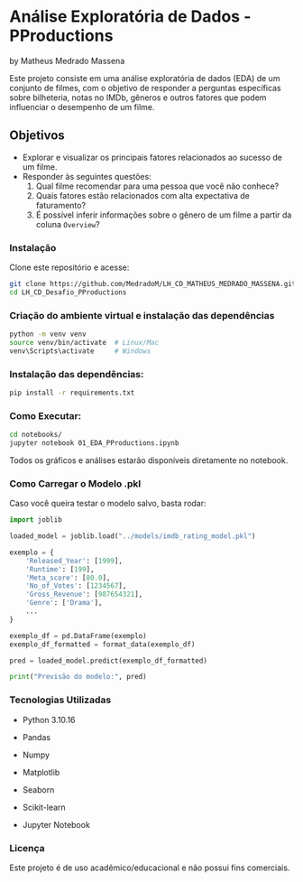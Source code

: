 # Análise Exploratória de Dados - PProductions

by Matheus Medrado Massena

Este projeto consiste em uma análise exploratória de dados (EDA) de um conjunto de filmes, com o objetivo de responder a perguntas específicas sobre bilheteria, notas no IMDb, gêneros e outros fatores que podem influenciar o desempenho de um filme.

## Objetivos

- Explorar e visualizar os principais fatores relacionados ao sucesso de um filme.
- Responder às seguintes questões:
  1. Qual filme recomendar para uma pessoa que você não conhece?
  2. Quais fatores estão relacionados com alta expectativa de faturamento?
  3. É possível inferir informações sobre o gênero de um filme a partir da coluna `Overview`?

### Instalação

Clone este repositório e acesse:

```bash
git clone https://github.com/MedradoM/LH_CD_MATHEUS_MEDRADO_MASSENA.git
cd LH_CD_Desafio_PProductions
```

### Criação do ambiente virtual e instalação das dependências

```bash
python -m venv venv
source venv/bin/activate  # Linux/Mac
venv\Scripts\activate     # Windows
```

### Instalação das dependências:

```bash
pip install -r requirements.txt
```

### Como Executar:

```bash
cd notebooks/
jupyter notebook 01_EDA_PProductions.ipynb
```

Todos os gráficos e análises estarão disponíveis diretamente no notebook.

### Como Carregar o Modelo .pkl

Caso você queira testar o modelo salvo, basta rodar:

```python
import joblib

loaded_model = joblib.load("../models/imdb_rating_model.pkl")

exemplo = {
    'Released_Year': [1999],
    'Runtime': [199],
    'Meta_score': [80.0],
    'No_of_Votes': [1234567],
    'Gross_Revenue': [987654321],
    'Genre': ['Drama'],
    ...
}

exemplo_df = pd.DataFrame(exemplo)
exemplo_df_formatted = format_data(exemplo_df)

pred = loaded_model.predict(exemplo_df_formatted)

print("Previsão do modelo:", pred)
```

### Tecnologias Utilizadas

- Python 3.10.16

- Pandas

- Numpy

- Matplotlib

- Seaborn

- Scikit-learn

- Jupyter Notebook

### Licença

Este projeto é de uso acadêmico/educacional e não possui fins comerciais.
